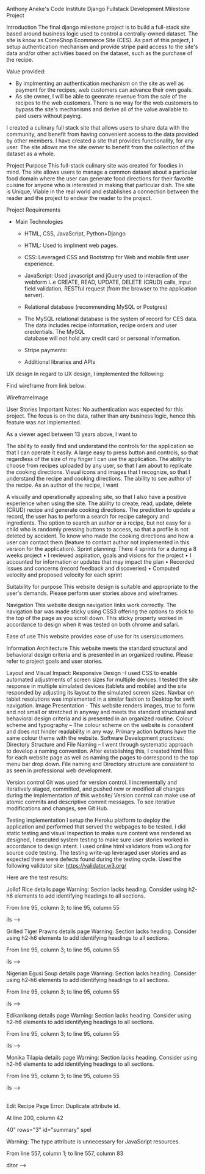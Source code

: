 Anthony Aneke's Code Institute Django Fullstack Development Milestone Project

Introduction
The final django milestone project is to build a full-stack site based around business logic used to control a centrally-owned dataset. The site is know as ComeShop Ecommerce Site (CES). As part of this project, I setup authentication mechanism and provide stripe paid access to the site's data and/or other activities based on the dataset, such as the purchase of the recipe.

Value provided:
* By implmenting an authentication mechanism on the site as well as payment for the recipes, web customers can advance their own goals. 
* As site owner, I will be able to geenrate revenue from the sale of the recipes to the web customers. There is no way for the web customers to bypass the site's mechanisms and derive all of the value available to paid users without paying.

I created a culinary full stack site that allows users to share data with the community, and benefit from having convenient access to the data provided by other members.
I have created a site that provides functionality, for any user. The site allows me the site owner to benefit from the collection of the dataset as a whole.

Project Purpose
This full-stack culinary site was created for foodies in mind. The site allows users to manage a common dataset about a particular food domain where the user can generate food directions for their favorite cuisine for anyone who is interested in making that particular dish. The site is Unique, Viable in the real world and establishes a connection between the reader and the project to endear the reader to the project.

Project Requirements
* Main Technologies
  * HTML, CSS, JavaScript, Python+Django
  * HTML: Used to implment web pages.
  * CSS:  Leveraged CSS and Bootstrap for Web and mobile first user experience.
  * JavaScript: Used javascript and jQuery used to interaction of the webform i..e CREATE, READ, UPDATE, DELETE (CRUD) calls, input field validation, RESTful 
    request (from the browser to the application server).


  * Relational database (recommending MySQL or Postgres)
  * The MySQL relational database is the system of record for CES data. The data includes recipe information, recipe orders and user credentials. The MySQL    
    database will not hold any credit card or personal information. 
  * Stripe payments: 
  * Additional libraries and APIs

UX design
In regard to UX design, I implemented the following:




Find wireframe from link below:

WireframeImage

User Stories
Important Notes: No authentication was expected for this project. The focus is on the data, rather than any business logic, hence this feature was not implemented.

As a viewer aged between 13 years above, I want to

The ability to easily find and understand the controls for the application so that I can operate it easily.
A large easy to press button and controls, so that regardless of the size of my finger I can use the application.
The ability to choose from recipes uploaded by any user, so that I am about to replicate the cooking directions.
Visual icons and images that I recognize, so that I understand the recipe and cooking directions.
The ability to see author of the recipe.
As an author of the recipe, I want

A visually and operationally appealing site, so that I also have a positive experience when using the site.
The ability to create, read, update, delete (CRUD) recipe and generate cooking directions. The prediction to update a record, the user has to perform a search for recipe category and ingredients.
The option to search an author or a recipe, but not easy for a child who is randomly pressing buttons to access, so that a profile is not deleted by accident.
To know who made the cooking directions and how a user can contact them (feature to contact author not implemented in this version for the application).
Sprint planning: There 4 sprints for a during a 8 weeks project • I reviewed aspiration, goals and visions for the project • I accounted for information or updates that may impact the plan • Recorded issues and concerns (record feedback and discoveries) • Computed velocity and proposed velocity for each sprint

Suitability for purpose
This website design is suitable and appropriate to the user's demands. Please perform user stories above and wireframes.

Navigation
This website design navigation links work correctly. The navigation bar was made sticky using CSS3 offering the options to stick to the top of the page as you scroll down. This sticky property worked in accordance to design when it was tested on both chrome and safari.

Ease of use
This website provides ease of use for its users/customers.

Information Architecture
This website meets the standard structural and behavioral design criteria and is presented in an organized routine. Please refer to project goals and user stories.

Layout and Visual Impact:
Responsive Design –I used CSS to enable automated adjustments of screen sizes for multiple devices. I tested the site response in multiple simulated devices (tablets and mobile) and the site responded by adjusting its layout to the simulated screen sizes. Navbar on tablet resolutions was implemented in a similar fashion to Desktop for swift navigation.
Image Presentation - This website renders images, true to form and not small or stretched in anyway and meets the standard structural and behavioral design criteria and is presented in an organized routine.
Colour scheme and typography – The colour scheme on the website is consistent and does not hinder readability in any way. Primary action buttons have the same colour theme with the website.
Software Development practices:
Directory Structure and File Naming – I went through systematic approach to develop a naming convention. After establishing this, I created html files for each website page as well as naming the pages to correspond to the top menu bar drop down. File naming and Directory structure are consistent to as seen in professional web development.

Version control
Git was used for version control. I incrementally and iteratively staged, committed, and pushed new or modified all changes during the implementation of this website/ Version control can make use of atomic commits and descriptive commit messages. To see iterative modifications and changes, see Git Hub.

Testing implementation
I setup the Heroku platform to deploy the application and performed that served the webpages to be tested. I did static testing and visual inspection to make sure content was rendered as designed, I executed system testing to make sure user stories worked in accordance to design intent. I used online html validators from w3.org for source code testing. The testing write-up leveraged user stories and as expected there were defects found during the testing cycle. Used the following validator site: https://validator.w3.org/

Here are the test results:

Jollof Rice details page
Warning: Section lacks heading. Consider using h2-h6 elements to add identifying headings to all sections.

From line 95, column 3; to line 95, column 55

ils --><section class="recipe-details" itemprop="nutrition">
Grilled Tiger Prawns details page
Warning: Section lacks heading. Consider using h2-h6 elements to add identifying headings to all sections.

From line 95, column 3; to line 95, column 55

ils --><section class="recipe-details" itemprop="nutrition">
Nigerian Egusi Soup details page
Warning: Section lacks heading. Consider using h2-h6 elements to add identifying headings to all sections.

From line 95, column 3; to line 95, column 55

ils --><section class="recipe-details" itemprop="nutrition">
Edikanikong details page
Warning: Section lacks heading. Consider using h2-h6 elements to add identifying headings to all sections.

From line 95, column 3; to line 95, column 55

ils --><section class="recipe-details" itemprop="nutrition">
Monika Tilapia details page
Warning: Section lacks heading. Consider using h2-h6 elements to add identifying headings to all sections.

From line 95, column 3; to line 95, column 55

ils --><section class="recipe-details" itemprop="nutrition">		
Edit Recipe Page
Error: Duplicate attribute id.

At line 200, column 42

40" rows="3" id="summary" spel

Warning: The type attribute is unnecessary for JavaScript resources.

From line 557, column 1; to line 557, column 83

ditor --><script type="text/javascript" src="/static/scripts/jquery.sceditor.bbcode.min.js"></scri

Warning: The type attribute is unnecessary for JavaScript resources.

From line 558, column 1; to line 558, column 72

</script><script type="text/javascript" src="/static/scripts/jquery.sceditor.js"></scri

Warning: The type attribute is unnecessary for JavaScript resources.

From line 564, column 1; to line 564, column 73

oint --><script type="text/javascript" src="/static/scripts/edit_submit_rest.js"></scri

Error: The value of the for attribute of the label element must be the ID of a non-hidden form control.

From line 463, column 24; to line 463, column 38

s="label"><label for="5">Calori
Browse Recipe Page
Error: Attribute ata-placeholder not allowed on element select at this point.

From line 114, column 6; to line 114, column 104

bel><select id="ingredient_list" ata-placeholder="Included Ingredients" class="chosen-select" multiple>					

Attributes for element select:
Global attributes
autocomplete — Hint for form autofill feature
disabled — Whether the form control is disabled
form — Associates the element with a form element
multiple — Whether to allow multiple values
name — Name of the element to use for form submission and in the form.elements API
required — Whether the control is required for form submission
size — Size of the control
Warning: The type attribute is unnecessary for JavaScript resources.

From line 286, column 1; to line 286, column 75

rver.--><script type="text/javascript" src="/static/scripts/browse_recipe_rest.js"></scri
Submit Recipe Page
Error: Duplicate attribute id.

At line 143, column 42

40" rows="3" id="summary" spel

Warning: The type attribute is unnecessary for JavaScript resources.

From line 333, column 1; to line 333, column 83

ditor --><script type="text/javascript" src="/static/scripts/jquery.sceditor.bbcode.min.js"></scri

Warning: The type attribute is unnecessary for JavaScript resources.

From line 334, column 1; to line 334, column 72

</script><script type="text/javascript" src="/static/scripts/jquery.sceditor.js"></scri

Warning: The type attribute is unnecessary for JavaScript resources.

From line 337, column 1; to line 337, column 68

STFul --><script type="text/javascript" src="/static/scripts/recipe_rest.js"></scri

Error: The value of the for attribute of the label element must be the ID of a non-hidden form control.

From line 240, column 24; to line 240, column 38

s="label"><label for="5">Calori
Testing write-up
I tested all the links to make sure there was no broken links. Visual inspection was executed for typos and a proper display of html elements. System Test was executing to make sure dropdown pages were rendered in accordance to design intent.

Readme file
The readme file incorporates all the desired components of documentation along with competent formatting and use of markdown and it includes user stories and linked wireframes.

Data store integration
The MongoDB database as a service offering from www.mongodb.com was used for this project. The offering includes a free tier that was used to deploy the no-SQL MongoDB database. For deployment, the mongodb.com online wizard was used to deploy the database to the AWS east region. A new user was created in addition to the administrator user for programmatic access. The URI for the service was then configured as an environment variable in Heroku that is in turn made available to the Python code that runs in the Heroku platform. The URI is then used to authenticate via the Python pymongo library to the remote MongoDB service. The developed application sends AJAX requests from the Web browser client to the deployed application in Heroku. These requests are mapped to Python function via the Flask route definitions. The developed Python then receives and contructs the rich queries and invokes the MongoDB interface provided by the pymongo Python library. The MongoDB service data store contains information about recipes stored as documents. These documents contain the information that is displayed on the site for recipe details and photo images.

Deployment implementation
Deployment is working well on Heroku. The deployment write-up can integrate the steps taken to deploy the web-app with steps needed for local development.

Deployment write-up
The Heroku Platform as a Service offering was used to deploy the ComeChop application. To deploy the application on the Heroku platform follow these steps:

Sign on the Heroku site located at: https://www.heroku.com
On the dashboard click on the New button, then select Create new app
On the application name type: datacentric
Choose the region and set it to: United States
Click on the Create App button
On the dashboard, click on the datacentric application link
Click on the Deploy tab
Click on the GitHub deployment method
Provide the GitHub repository URL and its credentials
On the Automatic Deploys section, select automated deploy and set it to Automated deploys from master
On the Heroku dashboard select the Settings tab
Navigate to Config Vars and click on Reveal Config Vars
Add a new variable named MONGODB_URI and set it to: mongodb+srv://<user:password>@cluster0.7wvuc.mongodb.net/datacentric_db?retryWrites=true&w=majority
The MongoDB database URI is obtained from the MongoDB as a service offering site where user and password are the configured database username and password for the MongoDB programatic API access
Code Template Credits
For the development of this milestone project 1 a website template was employed. The template contains a set of HTML, CSS, JavaScript files that can be altered as needed. The code was downloaded from the following website:

http://preview.themeforest.net/item/chow-recipes-food-html5-template/full_screen_preview/9711524?ref=phdev

Reference
805 Restaurant. [Online]. [Accessed 19 October 2020]. Available from: https://www.805restaurants.com/our-restaurants/hendon-central?view=menu

Themefroest. [Online]. [Accessed 2 October 2020]. Available from: http://preview.themeforest.net/item/chow-recipes-food-html5-template/full_screen_preview/9711524?ref=phdev

Nigerian Lazy Chef. [Online]. [Accessed 30 October 2020]. Available from: http://www.nigerianlazychef.com/2016/12/atadindin-fried-rice-jollof-fried-ricelazychef-christmas/

Chef Ola. [Online]. [Accessed 31 October 2020]. Available from: https://cheflolaskitchen.com/jollof-rice/

Nigerian Lazy Chef. [Online]. [Accessed 31 October 2020]. Available from: http://www.nigerianlazychef.com/author/nma/

Grilled Tiger Prawns with Chilli and garlic sauce. [Online]. [Accessed 31 October 2020]. Available from: https://www.yummly.com/recipe/Grilled-Prawns-1658835?prm-v1 Description, ingredients and instructions. . [Online]. [Accessed 3 November 2020]. Available from: https://www.yummly.com/recipe/Grilled-Prawns-1658835?prm-v1#directions

Paraibano Batista Image for Prawns and Chilli. [Online]. [Accessed 13 November 2020]. Available from: http://www.joaoalberto.com/2019/03/12/chef-paraibano-batista-e-destaque-no-festival-gastro-bom-de-mesa-desta-terca/

Vejario Abril. [Online]. [Accessed 14 November 2020]. https://vejario.abril.com.br/blog/beira-mar/batista-o-braco-direito-do-chef-claude-troisgros-serve-seu-primeiro-menu-degustacao-autoral-no-restaurante-do-patrao/

Preciouscore. [Online].[Accessed 17 November 2020]. Available from: https://www.preciouscore.com/egusi-soup/ Image, Description, Ingredients and Instructions obtained from: https://www.preciouscore.com/egusi-soup/

EDIKANOKONG SOUP. [Online].[Accessed 21 November 2020]. Available from: https://foodempire.com.ng/product/edikanikong-soup/

Foodempire. [Online]. [Accessed 22 November 2020]. Available from: https://foodempire.com.ng/product/edikanikong-soup/

Dooneyskitchen. [Online]. [Accessed 26 November 2020]. Available from: Ingredients and Instructions and author image from: http://dooneyskitchen.com/edikaikong-a-traditional-calabar-recipe/

Monika Tilapia. [Online]. [Accessed 3 December 2020]. Available from: Image From: https://www.africanvibes.com/best-african-summer-grilled-fish-recipes/ Ingredients, description, Instructions [Online]. [Accessed 3 - 5 December 2020]. Available from: https://www.africanvibes.com/best-african-summer-grilled-fish-recipes/

Chef Michael Smith. [Online]. [Accessed 26 December 2020]. Available from: https://www.cookthatbook.com/contact-us/interview-with-chef-michael-smith/

West African-Style Peanut Stew with Chicken. [Online]. [Accessed 26 December 2020]. Available from: https://www.allrecipes.com/recipe/276720/west-african-style-peanut-stew-with-chicken//

Moroccan Chicken with Saffron and Preserved Lemon Recipe Source. [Online]. [Accessed 27 December 2020]. https://www.allrecipes.com/recipe/246488/moroccan-chicken-with-saffron-and-preserved-lemon/

Moroccan Chickpea Stew Recipe Source. [Online]. [Accessed 27 December 2020]. https://www.allrecipes.com/recipe/217947/moroccan-chickpea-stew/#nutrition

Moroccan Lentil Soup Recipe Source [Online]. [Accessed 27 December 2020]. https://www.allrecipes.com/recipe/12960/moroccan-lentil-soup/#nutrition

Sweet and Nutty Moroccan Couscous [Online]. [Accessed 28 December 2020]. https://www.allrecipes.com/recipe/81551/sweet-and-nutty-moroccan-couscous/

Peri Peri African Chicken [Online]. [Accessed 28 December 2020]. https://www.allrecipes.com/recipe/72064/peri-peri-african-chicken/#nutrition

About
No description, website, or topics provided.
Topics
Resources





















# Deployment Instructions

The application is deployed to the Heroku platform. To proceed with the deployment follow
the following steps:

1. Log-in to the Heroku console: www.heroku.com

2. Click on the *Create new app* button

3. In the *App name* field type the name of the application. For this application type:
   *fullstackane*
   
4. Click on the *Deploy* tab on the Heroku dashboard

5. On the *Deployment method* section of the page, click the *GitHub - Connect to GitHub*

6. On the *Connect to GitHub* section click on the **Connect to GitHub** button

7. Tyoe the name of the repo "Djangomilestoneproject" - click on search and then click connect

8. On the pop-up windows that shows up for authorization, click on the **Authorize Heroku**
   button

9. On the GitHub password prompt, type the GitHub account credential password

10. On the Heroku dashboard, go to the *Connect to GitHub* section and type the GitHub repository name then
    click the **Search** button

11. On the repository information show right below the **Search** button, click on the **Connect** button

12. On the *Automatic Deploys* section select the *master* branch as the **Choose a branch to deploy** field selection

13. Leave the *Wait for CI to pass before deploy* unchecked

14. Click on the **Enable Automatic Deploys** button

15. Navigate to the *Settings* tab, then scroll down to the *Config Vars* section

16. Click on **Reveal Config Vars**

17. On the *Key* field enter`DJANGO_SECRET_KEY`

18. On the *Value* field enter secret key, then click on the **Add** button

# MySQL relational database deployment

The Heroku platform provides *Add-ons* that allow the application consumption of third-party services. The 
**JawsDB** add-on was used to deploy the application's MySQL relational database instance.

To deploy the add-on follow these steps:

1. On the Heroku dashboard click on the *Resources* tab

2. In the *Add-ons* text field type *MySQL*

3. From the list of suggested options on the text field select the **JawsDB MySQL** service

4. On the popup window for the **JawsDB MySQL** service order form select the *Kitefin Shared - Free* for the 
   *Plan name*

5. Click on the **Submit Order Form**

6. The **JawsDB MySQL** service appears in the Add-ons section, click on the open icon of the service to open JawsDB
   MySQL console
   
7. On the **JawsDB MySQL** console, take note of the following field values: Connection String, Host, Username, Password
   and Database

8. On the Heroku dashboard, navigate to the *Settings* tab, then scroll down to the *Config Vars* section

9. Click on **Reveal Config Vars**

10. On the *Key* field enter`DATABASE_URL`

11. On the *Value* field enter the database url obtained from the **JawsDB MySQL** console *Connection String*, then 
    click on the **Add** button
    
# Stripe integration deployment

The Stripe payment integration requires both configuration on the Stripe console, and the Heroku platform to store 
and protect API secret keys.

To setup the Stripe payment follow these steps:

1. Go to www.stripe.com on your web browser

2. Click on the Sign-up link

3. Enter your preferred credentials for username and password

4. Provide your personal information: name, address and bank account information. It is important to note that
   the required API secret keys needed to integrate with the service will not be available until all the information
   is provided
   
5. Navigate to https://dashboard.stripe.com/test/apikeys, click on the `Reveal test key`. Notice that for production
   this key will be different. As this site is for testing purposes, click on this button to reveal the test key.
   
6. Click on the secret key to copy it to the clipboard
   
7. Open the Heroku console and navigate to the *Settings* tab, then scroll down to the *Config Vars* section

8. Click on the "Reveal Config Vars" button

9. On the *Key* field enter`STRIPE_API_KEY`

10. On the *Value* field paste the secret key from Stripe copied to the clipboard, then click on the **Add** button

11. Open the following file to provide the Stripe API public key: `static/scripts/recipe_stripe.js`

12. On the Stripe dashboard obtain the public API access key. Navigate to  `https://dashboard.stripe.com/test/apikey`
    then on the publishable API key click on the key to copy it to the clipboard.
    
13. Paste the public key to the parameter of the `Stripe()` object in `static/scripts/recipe_stripe.js`

14. Redeploy the application to the Heroku platform. (e.g. commit, push to Git and deploy application in Heroku)

# Attached Software Architecture Document and Use Case Specification 
# 1.	Introduction
The ComeChop Ecommerce Site (CES) Software Architecture Document (SAD) provides a comprehensive architectural overview of the CES, using a number of different architectural views to depict different aspects of the CES.  It takes the use cases as the guiding source to come up with an CES architecture that satisfies the business and final project requirements.  
# 1.1	Purpose (Fill today)
